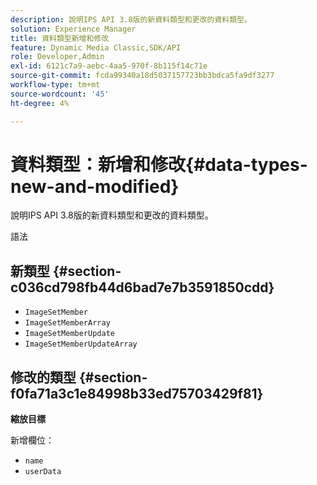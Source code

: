 ```yaml
---
description: 說明IPS API 3.8版的新資料類型和更改的資料類型。
solution: Experience Manager
title: 資料類型新增和修改
feature: Dynamic Media Classic,SDK/API
role: Developer,Admin
exl-id: 6121c7a9-aebc-4aa5-970f-8b115f14c71e
source-git-commit: fcda99340a18d5037157723bb3bdca5fa9df3277
workflow-type: tm+mt
source-wordcount: '45'
ht-degree: 4%

---
```


# 資料類型：新增和修改{#data-types-new-and-modified}

說明IPS API 3.8版的新資料類型和更改的資料類型。

語法

## 新類型 {#section-c036cd798fb44d6bad7e7b3591850cdd}

* `ImageSetMember`
* `ImageSetMemberArray`
* `ImageSetMemberUpdate`
* `ImageSetMemberUpdateArray`

## 修改的類型 {#section-f0fa71a3c1e84998b33ed75703429f81}

**縮放目標**

新增欄位：

* `name`
* `userData`
